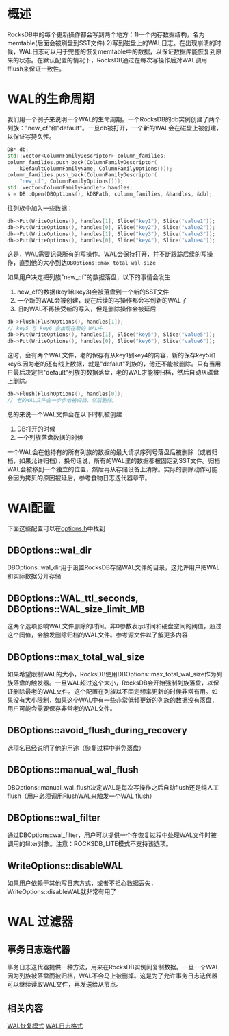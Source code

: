 # 概述
RocksDB中的每个更新操作都会写到两个地方：1)一个内存数据结构，名为memtable(后面会被刷盘到SST文件) 2)写到磁盘上的WAL日志。在出现崩溃的时候，WAL日志可以用于完整的恢复memtable中的数据，以保证数据库能恢复到原来的状态。在默认配置的情况下，RocksDB通过在每次写操作后对WAL调用fflush来保证一致性。

# WAL的生命周期

我们用一个例子来说明一个WAL的生命周期。一个RocksDB的db实例创建了两个列族："new_cf"和"default"。一旦db被打开，一个新的WAL会在磁盘上被创建，以保证写持久性。

```cpp
DB* db;
std::vector<ColumnFamilyDescriptor> column_families;
column_families.push_back(ColumnFamilyDescriptor(
    kDefaultColumnFamilyName, ColumnFamilyOptions()));
column_families.push_back(ColumnFamilyDescriptor(
    "new_cf", ColumnFamilyOptions()));
std::vector<ColumnFamilyHandle*> handles;
s = DB::Open(DBOptions(), kDBPath, column_families, &handles, &db);
```

往列族中加入一些数据：

```cpp
db->Put(WriteOptions(), handles[1], Slice("key1"), Slice("value1"));
db->Put(WriteOptions(), handles[0], Slice("key2"), Slice("value2"));
db->Put(WriteOptions(), handles[1], Slice("key3"), Slice("value3"));
db->Put(WriteOptions(), handles[0], Slice("key4"), Slice("value4"));
```

这是，WAL需要记录所有的写操作。WAL会保持打开，并不断跟踪后续的写操作，直到他的大小到达`DBOptions::max_total_wal_size`

如果用户决定把列族"new_cf"的数据落盘，以下的事情会发生

1. new_cf的数据(key1和key3)会被落盘到一个新的SST文件
2. 一个新的WAL会被创建，现在后续的写操作都会写到新的WAL了
3. 旧的WAL不再接受新的写入，但是删除操作会被延后

```cpp
db->Flush(FlushOptions(), handles[1]);
// key5 与 key6 会出现在新的 WAL中
db->Put(WriteOptions(), handles[1], Slice("key5"), Slice("value5"));
db->Put(WriteOptions(), handles[0], Slice("key6"), Slice("value6"));
```

这时，会有两个WAL文件，老的保存有从key1到key4的内容，新的保存key5和key6.因为老的还有线上数据，就是"defalut"列族的，他还不能被删除。只有当用户最后决定把"default"列族的数据落盘，老的WAL才能被归档，然后自动从磁盘上删除。

```cpp
db->Flush(FlushOptions(), handles[0]);
// 老的WAL文件会一步步地被归档，然后删除。
```

总的来说一个WAL文件会在以下时机被创建

1. DB打开的时候
2. 一个列族落盘数据的时候

一个WAL会在他持有的所有列族的数据的最大请求序列号落盘后被删除（或者归档，如果允许归档），换句话说，所有的WAL里的数据都被固定到SST文件。归档WAL会被移到一个独立的位置，然后再从存储设备上清除。实际的删除动作可能会因为拷贝的原因被延后，参考食物日志迭代器章节。

# WAl配置


下面这些配置可以在[options.h](https://github.com/facebook/rocksdb/blob/5.10.fb/include/rocksdb/options.h)中找到

## DBOptions::wal_dir

DBOptions::wal_dir用于设置RocksDB存储WAL文件的目录，这允许用户把WAL和实际数据分开存储

## DBOptions::WAL_ttl_seconds, DBOptions::WAL_size_limit_MB

这两个选项影响WAL文件删除的时间。非0参数表示时间和硬盘空间的阈值，超过这个阀值，会触发删除归档的WAL文件。参考源文件以了解更多内容

## DBOptions::max_total_wal_size

如果希望限制WAL的大小，RocksDB使用DBOptions::max_total_wal_size作为列族落盘的触发器。一旦WAL超过这个大小，RocksDB会开始强制列族落盘，以保证删除最老的WAL文件。这个配置在列族以不固定频率更新的时候非常有用。如果没有大小限制，如果这个WAL中有一些非常低频更新的列族的数据没有落盘，用户可能会需要保存非常老的WAL文件。

## DBOptions::avoid_flush_during_recovery

选项名已经说明了他的用途（恢复过程中避免落盘）

## DBOptions::manual_wal_flush

DBOptions::manual_wal_flush决定WAL是每次写操作之后自动flush还是纯人工flush（用户必须调用FlushWAL来触发一个WAL flush）

## DBOptions::wal_filter

通过DBOptions::wal_filter，用户可以提供一个在恢复过程中处理WAL文件时被调用的filter对象。注意：ROCKSDB_LITE模式不支持该选项。

## WriteOptions::disableWAL

如果用户依赖于其他写日志方式，或者不担心数据丢失，WriteOptions::disableWAL就非常有用了

# WAL 过滤器

## 事务日志迭代器

事务日志迭代器提供一种方法，用来在RocksDB实例间复制数据。一旦一个WAL因为列族被落盘而被归档，WAL不会马上被删掉。这是为了允许事务日志迭代器可以继续读取WAL文件，再发送给从节点。

## 相关内容

[WAL恢复模式](WAL-Recovery-Modes.md)
[WAL日志格式](Write-Ahead-Log-File-Format.md)



